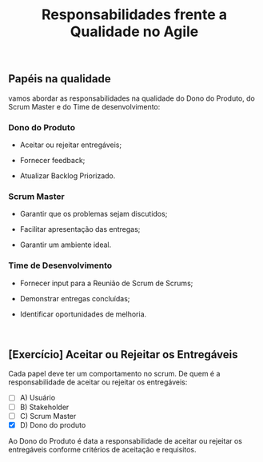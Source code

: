 <div align="center">

# Responsabilidades frente a Qualidade no Agile

</div>

<br>

## Papéis na qualidade

vamos abordar as responsabilidades na qualidade do Dono do Produto, do Scrum Master e do Time de desenvolvimento:

### Dono do Produto

 - Aceitar ou rejeitar entregáveis;

 - Fornecer feedback;

 - Atualizar Backlog Priorizado.

### Scrum Master

 - Garantir que os problemas sejam discutidos;

 - Facilitar apresentação das entregas;

 - Garantir um ambiente ideal.

### Time de Desenvolvimento

 - Fornecer input para a Reunião de Scrum de Scrums;

 - Demonstrar entregas concluídas;

 - Identificar oportunidades de melhoria.

<br>

## [Exercício] Aceitar ou Rejeitar os Entregáveis

Cada papel deve ter um comportamento no scrum. De quem é a responsabilidade de aceitar ou rejeitar os entregáveis:

- [ ] A) Usuário
- [ ] B) Stakeholder
- [ ] C) Scrum Master
- [x] D) Dono do produto

Ao Dono do Produto é data a responsabilidade de aceitar ou rejeitar os entregáveis conforme critérios de aceitação e requisitos.
